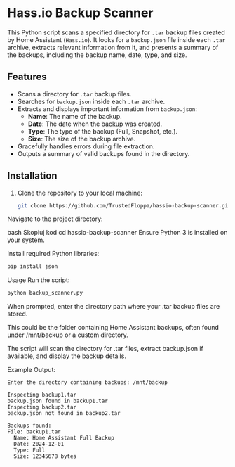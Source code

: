 # Hass.io Backup Scanner

This Python script scans a specified directory for `.tar` backup files created by Home Assistant (`Hass.io`). It looks for a `backup.json` file inside each `.tar` archive, extracts relevant information from it, and presents a summary of the backups, including the backup name, date, type, and size.

## Features

- Scans a directory for `.tar` backup files.
- Searches for `backup.json` inside each `.tar` archive.
- Extracts and displays important information from `backup.json`:
  - **Name**: The name of the backup.
  - **Date**: The date when the backup was created.
  - **Type**: The type of the backup (Full, Snapshot, etc.).
  - **Size**: The size of the backup archive.
- Gracefully handles errors during file extraction.
- Outputs a summary of valid backups found in the directory.

## Installation

1. Clone the repository to your local machine:
   ```bash
   git clone https://github.com/TrustedFloppa/hassio-backup-scanner.git
Navigate to the project directory:

bash
Skopiuj kod
cd hassio-backup-scanner
Ensure Python 3 is installed on your system.

Install required Python libraries:

```bash
pip install json
```
Usage
Run the script:


```bash
python backup_scanner.py
```
When prompted, enter the directory path where your .tar backup files are stored. 

This could be the folder containing Home Assistant backups, often found under /mnt/backup or a custom directory.

The script will scan the directory for .tar files, extract backup.json if available, and display the backup details.

Example Output:
```
Enter the directory containing backups: /mnt/backup

Inspecting backup1.tar
backup.json found in backup1.tar
Inspecting backup2.tar
backup.json not found in backup2.tar

Backups found:
File: backup1.tar
  Name: Home Assistant Full Backup
  Date: 2024-12-01
  Type: Full
  Size: 12345678 bytes
```
